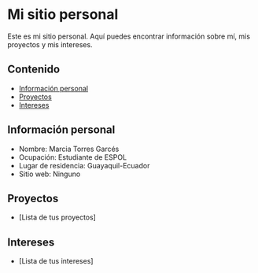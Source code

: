 # Mi sitio personal
Este es mi sitio personal. Aquí puedes encontrar información sobre mí, mis
proyectos y mis intereses.
## Contenido
* [Información personal](#información-personal)
* [Proyectos](#proyectos)
* [Intereses](#intereses)
## Información personal
* Nombre: Marcia Torres Garcés
* Ocupación: Estudiante de ESPOL
* Lugar de residencia: Guayaquil-Ecuador
* Sitio web: Ninguno
## Proyectos
* [Lista de tus proyectos]
## Intereses
* [Lista de tus intereses]
